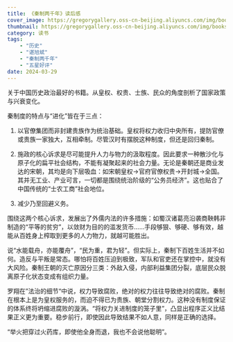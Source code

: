 ```yaml
---
title: 《秦制两千年》读后感
cover_image: https://gregorygallery.oss-cn-beijing.aliyuncs.com/img/books.jpeg
thumbnail: https://gregorygallery.oss-cn-beijing.aliyuncs.com/img/books.jpeg
category: 读书
tags: 
    - "历史"
    - "谌旭斌"
    - "秦制两千年"
    - "五星好评"
date: 2024-03-29
---
```


关于中国历史政治最好的书籍。从皇权、权贵、士族、民众的角度剖析了国家政策与兴衰变化。

秦制度的特点与“进化”皆在于三点：

1. 以官僚集团而非封建贵族作为统治基础。皇权将权力收归中央所有，提防官僚或贵族一家独大，互相牵制。尽管汉时有摆脱这种制度，但还是回归秦制。

2. 施政的核心诉求是尽可能提升人力与物力的汲取程度。因此要求一种散沙化与原子化的扁平社会结构，不能有凝聚起来的社会力量。无论是秦朝还是商业发达的宋朝，其均是向下层吸血：如宋朝皇权→官府官僚权贵→开封城→全国。其并无工业、产业可言，一切都是围绕统治阶级的“公务员经济”。这也贴合了中国传统的“士农工商”社会地位。

3. 减少乃至回避义务。

围绕这两个核心诉求，发展出了外儒内法的许多措施：如蜀汉诸葛亮沿袭商鞅韩非制造的“平等的贫穷”，以敛财为目的的滥发货币……手段够狠、够硬、够有效，越能从百姓身上榨取到更多的人力物力，就越可能胜出。

说“水能载舟，亦能覆舟”，“民为重，君为轻”。但实际上，秦制下百姓生活并不如何。造反与平叛是常态。哪怕将百姓压迫到极致，军队和官吏还在掌控中，就没有大风险。秦制王朝的灭亡原因分三类：外敌入侵，内部利益集团分裂，底层民众脱离原子化状态变成有组织力量。

罗翔在”法治的细节“中说，权力导致腐败，绝对的权力往往导致绝对的腐败。秦制在根本上是为皇权服务的，而迫不得已为贵族、朝堂分割权力。这种没有制度保证的体系终将坍缩进腐败的漩涡。“将权力关进制度的笼子里”，凸显出程序正义比结果正义更为重要。稳步前行，即使因此导致结果不如人意，同样是正确的选择。

“举火把穿过火药库，即使他全身而退，我也不会说他聪明”。